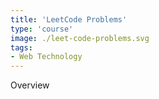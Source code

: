 ```yaml
---
title: 'LeetCode Problems'
type: 'course'
image: ./leet-code-problems.svg
tags:
- Web Technology
---
```

Overview